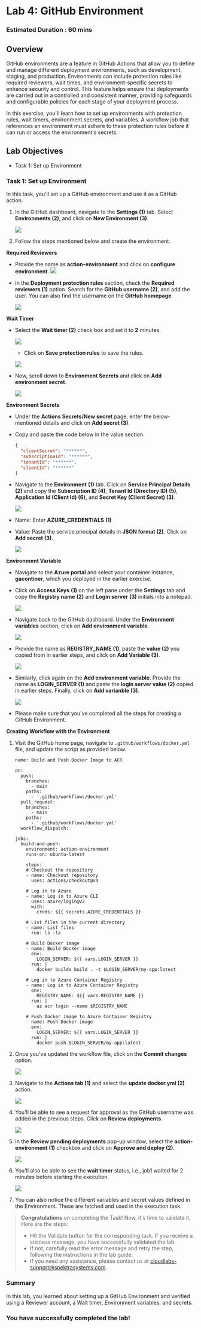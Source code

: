 # Lab 4: GitHub Environment

### Estimated Duration : 60 mins

## Overview

GitHub environments are a feature in GitHub Actions that allow you to define and manage different deployment environments, such as development, staging, and production. Environments can include protection rules like required reviewers, wait times, and environment-specific secrets to enhance security and control. This feature helps ensure that deployments are carried out in a controlled and consistent manner, providing safeguards and configurable policies for each stage of your deployment process.

In this exercise, you'll learn how to set up environments with protection rules, wait timers, environment secrets, and variables. A workflow job that references an environment must adhere to these protection rules before it can run or access the environment's secrets.

## Lab Objectives

- Task 1: Set up Environment

### Task 1: Set up Environment

In this task, you'll set up a GitHub environment and use it as a GitHub action.

1. In the GitHub dashboard, navigate to the **Settings (1)** tab. Select **Environments (2)**, and click on **New Environment (3)**.

   ![](../media/env1.png) 

1. Follow the steps mentioned below and create the environment. 

**Required Reviewers**
   - Provide the name as **action-environment** and click on **configure environment**.
     ![](../media/configure_env1.png) 

   - In the **Deployment protection rules** section, check the **Required reviewers (1)** option. Search for the **GitHub username (2)**, and add the user. You can also find the username on the **GitHub homepage**.

     ![](../media/env2(1)b.png)

**Wait Timer**
   - Select the **Wait timer (2)** check box and set it to **2** minutes.

     ![](../media/env2(1)a.png)

     - Click on **Save protection rules** to save the rules.

     ![](../media/env9a.png)

   - Now, scroll down to **Environment Secrets** and click on **Add environment secret**.

     ![](../media/env9b.png)

   **Environment Secrets**

   - Under the **Actions Secrets/New secret** page, enter the below-mentioned details and click on **Add secret (3)**.

   - Copy and paste the code below in the value section.
   
      ```json
      {
        "clientSecret": "******",
        "subscriptionId": "******",
        "tenantId": "******",
        "clientId": "******"
      }
      ```

   - Navigate to the **Environment** **(1)** tab. Click on **Service Principal Details** **(2)** and copy the **Subscription ID (4)**, **Tenant Id (Directory ID) (5)**, **Application Id (Client Id) (6),** and **Secret Key (Client Secret) (3)**.

     ![](../media/ex2-t4-8.png)

   - Name: Enter **AZURE_CREDENTIALS** **(1)**
   - Value: Paste the service principal details in **JSON format (2)**. Click on **Add secret (3)**.

     ![](../media/env10(1)a.png)

**Environment Variable**

   - Navigate to the **Azure portal** and select your container instance, **gacontiner<inject key="DeploymentID" enableCopy="false"/>**, which you deployed in the earlier exercise.

   - Click on **Access Keys** **(1)** on the left pane under the **Settings** tab and copy the **Registry name** **(2)** and **Login server** **(3)** initials into a notepad.

     ![](../media/access-keys.png)

   - Navigate back to the GitHub dashboard. Under the **Environment variables** section, click on **Add environment variable**.
   
      ![](../media/env11a.png)

   - Provide the name as **REGISTRY_NAME (1)**, paste the **value (2)** you copied from in earlier steps, and click on **Add Variable (3)**.

     ![](../media/E4-S1-P1.png)

   - Similarly, click again on the **Add environment variable**. Provide the name as **LOGIN_SERVER (1)** and paste the **login server value (2)** copied in earlier steps. Finally, click on **Add varianble (3)**.

     ![](../media/E4-S1-P2.png)

   - Please make sure that you've completed all the steps for creating a GitHub Environment. 

**Creating Workflow with the Environment**

1. Visit the GitHub home page, navigate to `.github/workflows/docker.yml` file, and update the script as provided below.

    ```
    name: Build and Push Docker Image to ACR
    
    on:
      push:
        branches:
          - main
        paths:
          - '.github/workflows/docker.yml'
      pull_request:
        branches:
          - main
        paths:
          - '.github/workflows/docker.yml'
      workflow_dispatch:
    
    jobs:
      build-and-push:
        environment: action-environment
        runs-on: ubuntu-latest
    
        steps:
        # Checkout the repository
        - name: Checkout repository
          uses: actions/checkout@v4
    
        # Log in to Azure
        - name: Log in to Azure CLI
          uses: azure/login@v2
          with:
            creds: ${{ secrets.AZURE_CREDENTIALS }}
    
        # List files in the current directory
        - name: List files
          run: ls -la
    
        # Build Docker image
        - name: Build Docker image
          env: 
            LOGIN_SERVER: ${{ vars.LOGIN_SERVER }}
          run: |
            docker buildx build . -t $LOGIN_SERVER/my-app:latest
    
        # Log in to Azure Container Registry
        - name: Log in to Azure Container Registry
          env:
            REGISTRY_NAME: ${{ vars.REGISTRY_NAME }}
          run: |
            az acr login --name $REGISTRY_NAME
    
        # Push Docker image to Azure Container Registry
        - name: Push Docker image
          env:
            LOGIN_SERVER: ${{ vars.LOGIN_SERVER }}
          run: |
            docker push $LOGIN_SERVER/my-app:latest
    ```

1. Once you've updated the workflow file, click on the **Commit changes** option.

   ![](../media/env53.png)

1. Navigate to the **Actions tab (1)** and select the **update docker.yml (2)** action.

   ![](../media/env54.png)

1. You'll be able to see a request for approval as the GitHub username was added in the previous steps. Click on **Review deployments**.

   ![](../media/env55.png)

1. In the **Review pending deployments** pop-up window, select the **action-environment (1)** checkbox and click on **Approve and deploy (2)**.

   ![](../media/env7.png)

1. You'll also be able to see the **wait timer** status, i.e., job1 waited for 2 minutes before starting the execution.

   ![](../media/env56.png)

1. You can also notice the different variables and secret values defined in the Environment. These are fetched and used in the execution task. 

>**Congratulations** on completing the Task! Now, it's time to validate it. Here are the steps:
> - Hit the Validate button for the corresponding task. If you receive a success message, you have successfully validated the lab. 
> - If not, carefully read the error message and retry the step, following the instructions in the lab guide.
> - If you need any assistance, please contact us at cloudlabs-support@spektrasystems.com.

   <validation step="95b21401-f634-4613-987c-463157d12a78" />

### Summary

In this lab, you learned about setting up a GitHub Environment and verified using a Reviewer account, a Wait timer, Environment variables, and secrets.

### You have successfully completed the lab!
